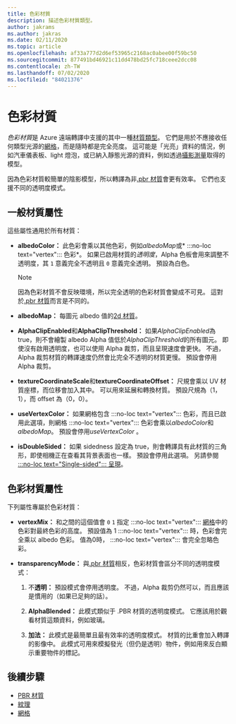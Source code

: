 ```yaml
---
title: 色彩材質
description: 描述色彩材質類型。
author: jakrams
ms.author: jakras
ms.date: 02/11/2020
ms.topic: article
ms.openlocfilehash: af33a777d2d6ef53965c2168ac0abee00f59bc50
ms.sourcegitcommit: 877491bd46921c11dd478bd25fc718ceee2dcc08
ms.contentlocale: zh-TW
ms.lasthandoff: 07/02/2020
ms.locfileid: "84021376"
---
```

# <a name="color-materials"></a>色彩材質

*色彩材質*是 Azure 遠端轉譯中支援的其中一種[材質類型](../../concepts/materials.md)。 它們是用於不應接收任何類型光源的[網格](../../concepts/meshes.md)，而是隨時都是完全亮度。 這可能是「光亮」資料的情況，例如汽車儀表板、light 燈泡，或已納入靜態光源的資料，例如透過[攝影測量](https://en.wikipedia.org/wiki/Photogrammetry)取得的模型。

因為色彩材質較簡單的陰影模型，所以轉譯為非[.pbr 材質](pbr-materials.md)會更有效率。 它們也支援不同的透明度模式。

## <a name="common-material-properties"></a>一般材質屬性

這些屬性通用於所有材質：

* **albedoColor：** 此色彩會乘以其他色彩，例如*albedoMap*或* :::no-loc text="vertex"::: 色彩*。 如果已啟用材質的*透明度*，Alpha 色板會用來調整不透明度，其 `1` 意義完全不透明且 `0` 意義完全透明。 預設為白色。

  > [!NOTE]
  > 因為色彩材質不會反映環境，所以完全透明的色彩材質會變成不可見。 這對於[.pbr 材質](pbr-materials.md)而言是不同的。

* **albedoMap：** 每圖元 albedo 值的[2d 材質](../../concepts/textures.md)。

* **AlphaClipEnabled**和**AlphaClipThreshold：** 如果*AlphaClipEnabled*為 true，則不會繪製 albedo Alpha 值低於*AlphaClipThreshold*的所有圖元。 即使沒有啟用透明度，也可以使用 Alpha 裁剪，而且呈現速度會更快。 不過，Alpha 裁剪材質的轉譯速度仍然會比完全不透明的材質更慢。 預設會停用 Alpha 裁剪。

* **textureCoordinateScale**和**textureCoordinateOffset：** 尺規會乘以 UV 材質座標，而位移會加入其中。 可以用來延展和轉換材質。 預設尺規為（1，1），而 offset 為（0，0）。

* **useVertexColor：** 如果網格包含 :::no-loc text="vertex"::: 色彩，而且已啟用此選項，則網格 :::no-loc text="vertex"::: 色彩會乘以*albedoColor*和*albedoMap*。 預設會停用*useVertexColor* 。

* **isDoubleSided：** 如果 sidedness 設定為 true，則會轉譯具有此材質的三角形，即使相機正在查看其背景表面也一樣。 預設會停用此選項。 另請參閱[ :::no-loc text="Single-sided"::: 呈現](single-sided-rendering.md)。

## <a name="color-material-properties"></a>色彩材質屬性

下列屬性專屬於色彩材質：

* **vertexMix：** 和之間的這個值會 `0` `1` 指定 :::no-loc text="vertex"::: [網格](../../concepts/meshes.md)中的色彩對最終色彩的高度。 預設值為 1 :::no-loc text="vertex"::: 時，色彩會完全乘以 albedo 色彩。 值為0時， :::no-loc text="vertex"::: 會完全忽略色彩。

* **transparencyMode：** 與[.pbr 材質](pbr-materials.md)相反，色彩材質會區分不同的透明度模式：

  1. 不**透明：** 預設模式會停用透明度。 不過，Alpha 裁剪仍然可以，而且應該是慣用的（如果已足夠的話）。
  
  1. **AlphaBlended：** 此模式類似于 .PBR 材質的透明度模式。 它應該用於觀看材質這類資料，例如玻璃。

  1. **加法：** 此模式是最簡單且最有效率的透明度模式。 材質的比重會加入轉譯的影像中。 此模式可用來模擬發光（但仍是透明）物件，例如用來反白顯示重要物件的標記。

## <a name="next-steps"></a>後續步驟

* [PBR 材質](pbr-materials.md)
* [紋理](../../concepts/textures.md)
* [網格](../../concepts/meshes.md)
